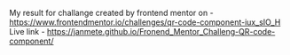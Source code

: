 My result for challange created by frontend mentor on - https://www.frontendmentor.io/challenges/qr-code-component-iux_sIO_H
Live link - https://janmete.github.io/Fronend_Mentor_Challeng-QR-code-component/
